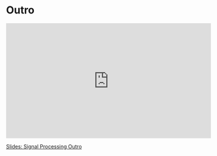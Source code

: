 # Outro

<iframe width="560" height="315" src="https://www.youtube.com/embed/ZvFxhvfr6BU" title="YouTube video player" frameborder="0" allow="accelerometer; autoplay; clipboard-write; encrypted-media; gyroscope; picture-in-picture; web-share" allowfullscreen></iframe>

[Slides: Signal Processing Outro](https://github.com/ichatnun/brainCodeCamp2023_lectures/blob/main/SignalProcessing/signal_outro.pdf) 